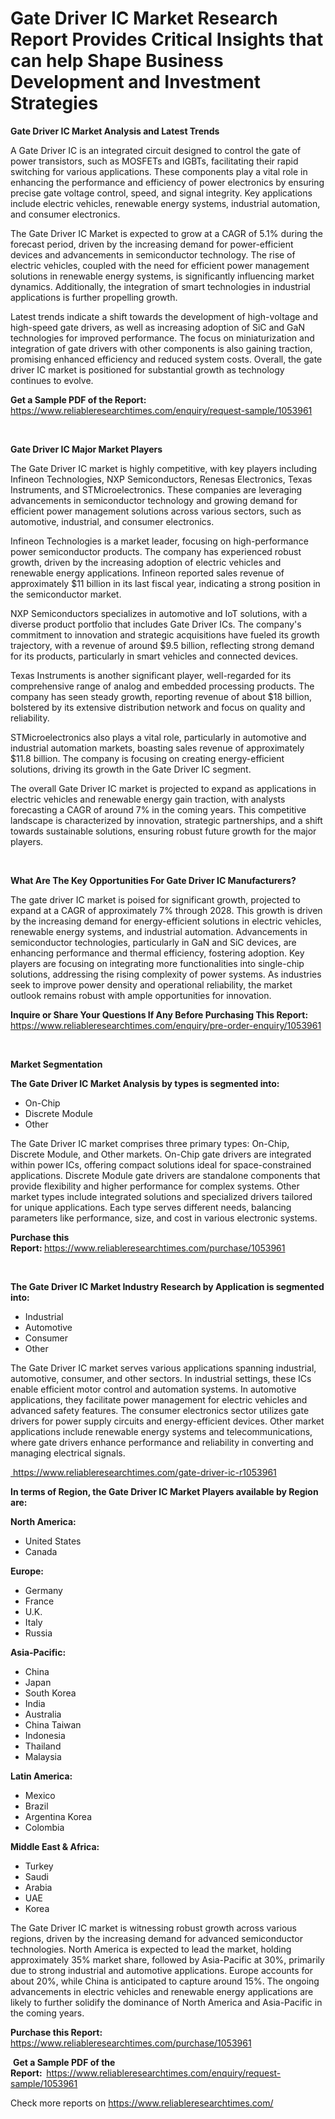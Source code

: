 <p><h1>Gate Driver IC Market Research Report Provides Critical Insights that can help Shape Business Development and Investment Strategies</h1></p><p><strong>Gate Driver IC Market Analysis and Latest Trends</strong></p>
<p><p>A Gate Driver IC is an integrated circuit designed to control the gate of power transistors, such as MOSFETs and IGBTs, facilitating their rapid switching for various applications. These components play a vital role in enhancing the performance and efficiency of power electronics by ensuring precise gate voltage control, speed, and signal integrity. Key applications include electric vehicles, renewable energy systems, industrial automation, and consumer electronics.</p><p>The Gate Driver IC Market is expected to grow at a CAGR of 5.1% during the forecast period, driven by the increasing demand for power-efficient devices and advancements in semiconductor technology. The rise of electric vehicles, coupled with the need for efficient power management solutions in renewable energy systems, is significantly influencing market dynamics. Additionally, the integration of smart technologies in industrial applications is further propelling growth. </p><p>Latest trends indicate a shift towards the development of high-voltage and high-speed gate drivers, as well as increasing adoption of SiC and GaN technologies for improved performance. The focus on miniaturization and integration of gate drivers with other components is also gaining traction, promising enhanced efficiency and reduced system costs. Overall, the gate driver IC market is positioned for substantial growth as technology continues to evolve.</p></p>
<p><strong>Get a Sample PDF of the Report:&nbsp;</strong> <a href="https://www.reliableresearchtimes.com/enquiry/request-sample/1053961?utm_campaign=2304&utm_medium=2&utm_source=Github&utm_content=ia&utm_term=12022025&utm_id=gate-driver-ic">https://www.reliableresearchtimes.com/enquiry/request-sample/1053961</a></p>
<p>&nbsp;</p>
<p><strong>Gate Driver IC Major Market Players</strong></p>
<p><p>The Gate Driver IC market is highly competitive, with key players including Infineon Technologies, NXP Semiconductors, Renesas Electronics, Texas Instruments, and STMicroelectronics. These companies are leveraging advancements in semiconductor technology and growing demand for efficient power management solutions across various sectors, such as automotive, industrial, and consumer electronics.</p><p>Infineon Technologies is a market leader, focusing on high-performance power semiconductor products. The company has experienced robust growth, driven by the increasing adoption of electric vehicles and renewable energy applications. Infineon reported sales revenue of approximately $11 billion in its last fiscal year, indicating a strong position in the semiconductor market.</p><p>NXP Semiconductors specializes in automotive and IoT solutions, with a diverse product portfolio that includes Gate Driver ICs. The company's commitment to innovation and strategic acquisitions have fueled its growth trajectory, with a revenue of around $9.5 billion, reflecting strong demand for its products, particularly in smart vehicles and connected devices.</p><p>Texas Instruments is another significant player, well-regarded for its comprehensive range of analog and embedded processing products. The company has seen steady growth, reporting revenue of about $18 billion, bolstered by its extensive distribution network and focus on quality and reliability.</p><p>STMicroelectronics also plays a vital role, particularly in automotive and industrial automation markets, boasting sales revenue of approximately $11.8 billion. The company is focusing on creating energy-efficient solutions, driving its growth in the Gate Driver IC segment.</p><p>The overall Gate Driver IC market is projected to expand as applications in electric vehicles and renewable energy gain traction, with analysts forecasting a CAGR of around 7% in the coming years. This competitive landscape is characterized by innovation, strategic partnerships, and a shift towards sustainable solutions, ensuring robust future growth for the major players.</p></p>
<p>&nbsp;</p>
<p><strong>What Are The Key Opportunities For Gate Driver IC Manufacturers?</strong></p>
<p><p>The gate driver IC market is poised for significant growth, projected to expand at a CAGR of approximately 7% through 2028. This growth is driven by the increasing demand for energy-efficient solutions in electric vehicles, renewable energy systems, and industrial automation. Advancements in semiconductor technologies, particularly in GaN and SiC devices, are enhancing performance and thermal efficiency, fostering adoption. Key players are focusing on integrating more functionalities into single-chip solutions, addressing the rising complexity of power systems. As industries seek to improve power density and operational reliability, the market outlook remains robust with ample opportunities for innovation.</p></p>
<p><strong>Inquire or Share Your Questions If Any Before Purchasing This Report:</strong> <a href="https://www.reliableresearchtimes.com/enquiry/pre-order-enquiry/1053961?utm_campaign=2304&utm_medium=2&utm_source=Github&utm_content=ia&utm_term=12022025&utm_id=gate-driver-ic">https://www.reliableresearchtimes.com/enquiry/pre-order-enquiry/1053961</a></p>
<p>&nbsp;</p>
<p><strong>Market Segmentation</strong></p>
<p><strong>The Gate Driver IC Market Analysis by types is segmented into:</strong></p>
<p><ul><li>On-Chip</li><li>Discrete Module</li><li>Other</li></ul></p>
<p><p>The Gate Driver IC market comprises three primary types: On-Chip, Discrete Module, and Other markets. On-Chip gate drivers are integrated within power ICs, offering compact solutions ideal for space-constrained applications. Discrete Module gate drivers are standalone components that provide flexibility and higher performance for complex systems. Other market types include integrated solutions and specialized drivers tailored for unique applications. Each type serves different needs, balancing parameters like performance, size, and cost in various electronic systems.</p></p>
<p><strong>Purchase this Report:&nbsp;</strong><a href="https://www.reliableresearchtimes.com/purchase/1053961?utm_campaign=2304&utm_medium=2&utm_source=Github&utm_content=ia&utm_term=12022025&utm_id=gate-driver-ic">https://www.reliableresearchtimes.com/purchase/1053961</a></p>
<p>&nbsp;</p>
<p><strong>The Gate Driver IC Market Industry Research by Application is segmented into:</strong></p>
<p><ul><li>Industrial</li><li>Automotive</li><li>Consumer</li><li>Other</li></ul></p>
<p><p>The Gate Driver IC market serves various applications spanning industrial, automotive, consumer, and other sectors. In industrial settings, these ICs enable efficient motor control and automation systems. In automotive applications, they facilitate power management for electric vehicles and advanced safety features. The consumer electronics sector utilizes gate drivers for power supply circuits and energy-efficient devices. Other market applications include renewable energy systems and telecommunications, where gate drivers enhance performance and reliability in converting and managing electrical signals.</p></p>
<p><a href="https://www.reliableresearchtimes.com/gate-driver-ic-r1053961?utm_campaign=2304&utm_medium=2&utm_source=Github&utm_content=ia&utm_term=12022025&utm_id=gate-driver-ic">&nbsp;https://www.reliableresearchtimes.com/gate-driver-ic-r1053961</a></p>
<p><strong>In terms of Region, the Gate Driver IC Market Players available by Region are:</strong></p>
<p>
    <p> <strong> North America: </strong>
        <ul>
            <li>United States</li>
            <li>Canada</li>
        </ul>
        </p> 
    <p> <strong> Europe: </strong>
        <ul>
            <li>Germany</li>
            <li>France</li>
            <li>U.K.</li>
            <li>Italy</li>
            <li>Russia</li>
        </ul>
        </p> 
    <p> <strong> Asia-Pacific: </strong>
        <ul>
            <li>China</li>
            <li>Japan</li>
            <li>South Korea</li>
            <li>India</li>
            <li>Australia</li>
            <li>China Taiwan</li>
            <li>Indonesia</li>
            <li>Thailand</li>
            <li>Malaysia</li>
        </ul>
        </p> 
    <p> <strong> Latin America: </strong>
        <ul>
            <li>Mexico</li>
            <li>Brazil</li>
            <li>Argentina Korea</li>
            <li>Colombia</li>
        </ul>
        </p> 
    <p> <strong> Middle East & Africa: </strong>
        <ul>
            <li>Turkey</li>
            <li>Saudi</li>
            <li>Arabia</li>
            <li>UAE</li>
            <li>Korea</li>
        </ul>
    </p>
    </p>
<p><p>The Gate Driver IC market is witnessing robust growth across various regions, driven by the increasing demand for advanced semiconductor technologies. North America is expected to lead the market, holding approximately 35% market share, followed by Asia-Pacific at 30%, primarily due to strong industrial and automotive applications. Europe accounts for about 20%, while China is anticipated to capture around 15%. The ongoing advancements in electric vehicles and renewable energy applications are likely to further solidify the dominance of North America and Asia-Pacific in the coming years.</p></p>
<p><strong>Purchase this Report: </strong><a href="https://www.reliableresearchtimes.com/purchase/1053961?utm_campaign=2304&utm_medium=2&utm_source=Github&utm_content=ia&utm_term=12022025&utm_id=gate-driver-ic">https://www.reliableresearchtimes.com/purchase/1053961</a></p>
<p>&nbsp;<strong>Get a Sample PDF of the Report:&nbsp;&nbsp;</strong><a href="https://www.reliableresearchtimes.com/enquiry/request-sample/1053961?utm_campaign=2304&utm_medium=2&utm_source=Github&utm_content=ia&utm_term=12022025&utm_id=gate-driver-ic">https://www.reliableresearchtimes.com/enquiry/request-sample/1053961</a></p>
<p><strong></strong></p>
<p>Check more reports on <a href="https://www.reliableresearchtimes.com/?utm_campaign=2304&utm_medium=2&utm_source=Github&utm_content=ia&utm_term=12022025&utm_id=gate-driver-ic">https://www.reliableresearchtimes.com/</a></p>
